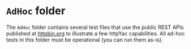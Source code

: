 # `AdHoc` folder

The `AdHoc` folder contains several test files that use the public REST APIs published at [httpbin.org](https://httpbin.org/) to illustrate a few httpYac capabilities. All ad-hoc tests in this folder must be operational (you can run them as-is).
